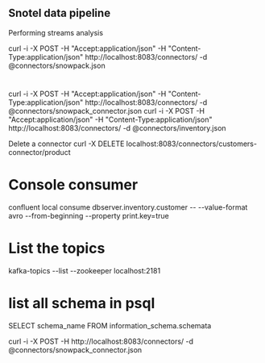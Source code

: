 ## Snotel data pipeline

Performing streams analysis

curl -i -X POST -H "Accept:application/json" -H  "Content-Type:application/json" http://localhost:8083/connectors/ -d @connectors/snowpack.json


# 

curl -i -X POST -H "Accept:application/json" -H  "Content-Type:application/json" http://localhost:8083/connectors/ -d @connectors/snowpack_connector.json
curl -i -X POST -H "Accept:application/json" -H  "Content-Type:application/json" http://localhost:8083/connectors/ -d @connectors/inventory.json

Delete a connector
curl -X DELETE localhost:8083/connectors/customers-connector/product

# Console consumer
confluent local consume dbserver.inventory.customer -- --value-format avro --from-beginning --property print.key=true

# List the topics 
kafka-topics --list --zookeeper localhost:2181


# list all schema in psql
SELECT schema_name FROM information_schema.schemata



curl -i -X POST -H  http://localhost:8083/connectors/ -d @connectors/snowpack_connector.json